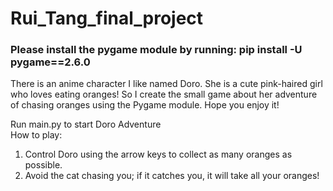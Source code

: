 # Rui_Tang_final_project
### Please install the pygame module by running: pip install -U pygame==2.6.0 
There is an anime character I like named Doro.
She is a cute pink-haired girl who loves eating oranges!
So I create the small game about her adventure of chasing oranges using the Pygame module. Hope you enjoy it!

Run main.py to start Doro Adventure  
How to play:  
1. Control Doro using the arrow keys to collect as many oranges as possible.  
2. Avoid the cat chasing you; if it catches you, it will take all your oranges!  
